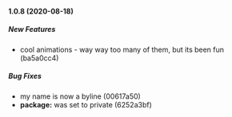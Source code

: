 #### 1.0.8 (2020-08-18)

##### New Features

*  cool animations - way way too many of them, but its been fun (ba5a0cc4)

##### Bug Fixes

*  my name is now a byline (00617a50)
* **package:**  was set to private (6252a3bf)

